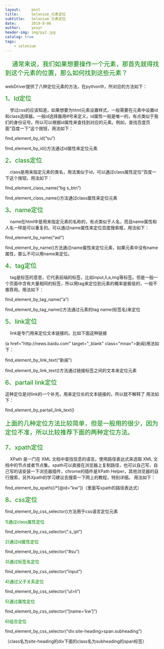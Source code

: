 ```yaml
---
layout:     post
title:      Selenium_元素定位
subtitle:   Selenium 元素定位
date:       2019-8-06
author:     youyr
header-img: img/py2.jpg
catalog: true
tags:
    - selenium
---
```


<p style="font-size:20px;color:green">&nbsp;&nbsp;&nbsp;&nbsp;通常来说，我们如果想要操作一个元素，那首先就得找到这个元素的位置，那么如何找到这些元素？</p>
<span>webDriver提供了八种定位元素的方法，在python中，所对应的方法如下：</span>

<span style="color:green;font-size:20px">1、Id定位</span>
 <p>&nbsp;&nbsp;&nbsp;&nbsp;学过css的应该知道，如果想要为html元素设置样式，一般需要在元素中设置id和class选择器。一般id选择器用#号来定义，id属性一般是唯一的，有点类似于我们的身份证号。所以可以根据id属性来查找到对应的元素。例如，查找百度页面“百度一下”这个按钮，用法如下：</p>
 <p>find_element_by_id(“su”)</p>
 <p>find_element_by_id()方法通过id属性来定位元素</p>

<span style="color:green;font-size:20px">2、class定位</span>
<p>&nbsp;&nbsp;&nbsp;&nbsp;class是用来指定元素的类名，用法类似于id，可以通过class属性定位“百度一下这个按钮，用法如下：</p>
<p>find_element_class_name(“bg s_btn”)</p>
<p>find_element_class_name()方法通过class属性来定位元素</p>

<span style="color:green;font-size:20px">3、name定位</span>
<p>&nbsp;&nbsp;&nbsp;&nbsp;name在html中是用来指定元素的名称的，有点类似于人名，而且name属性和人名一样是可以重复的。可以通过name属性来定位百度搜索框，用法如下：</p>
<p>find_element_by_name(“wd”)</p>
<p>find_element_by_name()方法通过name属性来定位元素，如果元素中没有name属性，那么不可以用name来定位。</p>

<span style="color:green;font-size:20px">4、tag定位 </span>
<p>&nbsp;&nbsp;&nbsp;&nbsp;tag是标签的意思，它代表前端的标签，比如input,li,a,img等标签。但是一般一个页面中含有大量相同的标签，所以用tag来定位到元素的概率是极低的，一般不推荐用。用法如下：</p>
<p>find_element_by_tag_name(“a”)</p>
<p>find_element_by_tag_name()方法通过元素的tag name(标签名)来定位</p>

<span style="color:green;font-size:20px">5、link定位</span>
<p>&nbsp;&nbsp;&nbsp;&nbsp;link是专门用来定位文本链接的。比如下面这种链接</p>
<p>(a href="http://news.baidu.com" target="_blank" class="mnav">新闻</a>)用法如下：</p>
<p>find_element_by_link_text(“新闻”)</p>
<p>find_element_by_link_text()方法通过链接标签之间的文本来定位元素</p>

<span style="color:green;font-size:20px">6、partail link定位</span>
<p>这种定位是对link的一个补充，用来定位长的文本链接的，所以就不解释了
用法如下：</p>
<p>find_element_by_partail_link_text()</p>

 <p style="font-size:20px;color:green">上面的几种定位方法比较简单，但是一般用的很少，因为定位不准，所以比较推荐下面的两种定位方法。</p>
 <span style="color:green;font-size:20px">7、xpath定位</span>
  <p>&nbsp;&nbsp;&nbsp;&nbsp;XPath 是一门在 XML 文档中查找信息的语言。使用路径表达式来选取 XML 文档中的节点或者节点集。xpath可以直接在浏览器上复制路径，也可以自己写，自己写的话安装一下浏览器插件，chrome的插件是XPath Helper，其他浏览器的自行搜索，另外Xpath的学习建议去搜索一下网上的教程，特别详细。
用法如下：</p>
<p>find_element_by_xpath(//*[@id="kw"])（里面写xpath的路径表达式）</p>

<span style="color:green;font-size:20px">8、css定位</span>
<p>find_element_by_css_selector()方法用于css语言定位元素</p>

<p style="color:green">1)通过class属性定位</p>
<p>find_element_by_css_selector(“.s_ipt”)</p>
<p style="color:green">2)通过id属性定位</p>
<p>find_element_by_css_selector(“#su”)</p>
<p style="color:green">3)通过标签名定位</p>
<p>find_element_by_css_selector(“input”)</p>
<p style="color:green">4)通过父子关系定位</p>
<p>find_element_by_css_selector(“ul>li”)</p>
<p style="color:green">5)通过属性定位</p>
<p>find_element_by_css_selector(“[name=’kw’]”)</p>
<p style="color:green">6)组合定位</p>
<p>find_element_by_css_selector(“div.site-heading>span.subheading”)</p>
<p>（class名为site-heading的div下面的class名为subheading的span标签）</p>
